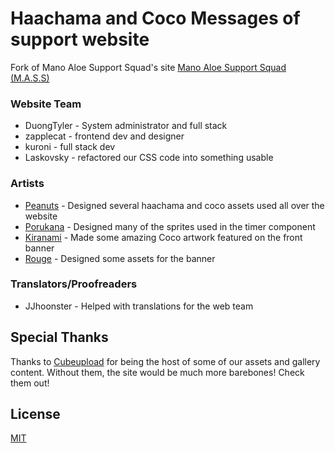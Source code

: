 # Haachama and Coco Messages of support website

Fork of Mano Aloe Support Squad's site [Mano Aloe Support Squad (M.A.S.S)](https://discord.gg/Y4BBfyM)

### Website Team
- DuongTyler - System administrator and full stack
- zapplecat - frontend dev and designer
- kuroni - full stack dev
- Laskovsky - refactored our CSS code into something usable

### Artists
- [Peanuts](https://twitter.com/PistachiosChips) - Designed several haachama and coco assets used all over the website
- [Porukana](https://twitter.com/Porukana_Art) - Designed many of the sprites used in the timer component
- [Kiranami](https://twitter.com/kyoto_kiranami) - Made some amazing Coco artwork featured on the front banner
- [Rouge](https://twitter.com/roguedono) - Designed some assets for the banner

### Translators/Proofreaders
- JJhoonster - Helped with translations for the web team

## Special Thanks
Thanks to [Cubeupload](https://cubeupload.com/) for being the host of some of our assets and gallery content. Without them, the site would be much more barebones! Check them out!

## License
[MIT](https://choosealicense.com/licenses/mit/)
